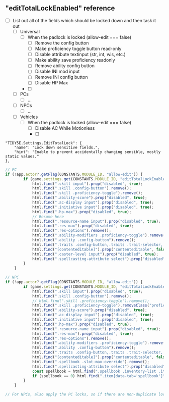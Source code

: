 ## "editTotalLockEnabled" reference

- [ ] List out all of the fields which should be locked down and then task it out
  - [ ] Universal
    - [ ] When the padlock is locked (allow-edit === false)
      - [ ] Remove the config button
      - [ ] Make proficiency toggle button read-only
      - [ ] Disable attribute textinput (str, int, wis, etc.)
      - [ ] Make ability save proficiency readonly
      - [ ] Remove ability config button
      - [ ] Disable INI mod input
      - [ ] Remove INI config button
      - [ ] Disable HP Max
    - [ ] 
  - [ ] PCs
    - [ ] ...
  - [ ] NPCs
    - [ ] ...
  - [ ] Vehicles
    - [ ] When the padlock is locked (allow-edit === false)
      - [ ] Disable AC While Motionless
      - [ ] 

```
"TIDY5E.Settings.EditTotalLock": {
    "name": "Lock down sensitive fields.",
    "hint": "Enable to prevent accidentally changing sensible, mostly static values."
},
```

```js
// PC
if (!app.actor?.getFlag(CONSTANTS.MODULE_ID, "allow-edit")) {
		if (game.settings.get(CONSTANTS.MODULE_ID, "editTotalLockEnabled")) {
			html.find(".skill input").prop("disabled", true);
			html.find(".skill .config-button").remove();
			html.find(".skill .proficiency-toggle").remove();
			html.find(".ability-score").prop("disabled", true);
			html.find(".ac-display input").prop("disabled", true);
			html.find(".initiative input").prop("disabled", true);
			html.find(".hp-max").prop("disabled", true);
			// Resume here
			html.find(".resource-name input").prop("disabled", true);
			html.find(".res-max").prop("disabled", true);
			html.find(".res-options").remove();
			html.find(".ability-modifiers .proficiency-toggle").remove();
			html.find(".ability .config-button").remove();
			html.find(".traits .config-button,.traits .trait-selector,.traits .proficiency-selector").remove();
			html.find("[contenteditable]").prop("contenteditable", false);
			html.find(".caster-level input").prop("disabled", true);
			html.find(".spellcasting-attribute select").prop("disabled", true);
		}
	}

// NPC
if (!app.actor?.getFlag(CONSTANTS.MODULE_ID, "allow-edit")) {
		if (game.settings.get(CONSTANTS.MODULE_ID, "editTotalLockEnabled")) {
			html.find(".skill input").prop("disabled", true);
			html.find(".skill .config-button").remove();
			// html.find(".skill .proficiency-toggle").remove();
			html.find(".skill .proficiency-toggle").removeClass("proficiency-toggle");
			html.find(".ability-score").prop("disabled", true);
			html.find(".ac-display input").prop("disabled", true);
			html.find(".initiative input").prop("disabled", true);
			html.find(".hp-max").prop("disabled", true);
			html.find(".resource-name input").prop("disabled", true);
			html.find(".res-max").prop("disabled", true);
			html.find(".res-options").remove();
			html.find(".ability-modifiers .proficiency-toggle").remove();
			html.find(".ability .config-button").remove();
			html.find(".traits .config-button,.traits .trait-selector,.traits .proficiency-selector").remove();
			html.find("[contenteditable]").prop("contenteditable", false);
			html.find(".spellbook .slot-max-override").remove();
			html.find(".spellcasting-attribute select").prop("disabled", true);
			const spellbook = html.find(".spellbook .inventory-list .item-list").length;
			if (spellbook == 0) html.find(".item[data-tab='spellbook']").remove();
		}
	}

// For NPCs, also apply the PC locks, so if there are non-duplicate locks for that one, then lock 'em

```